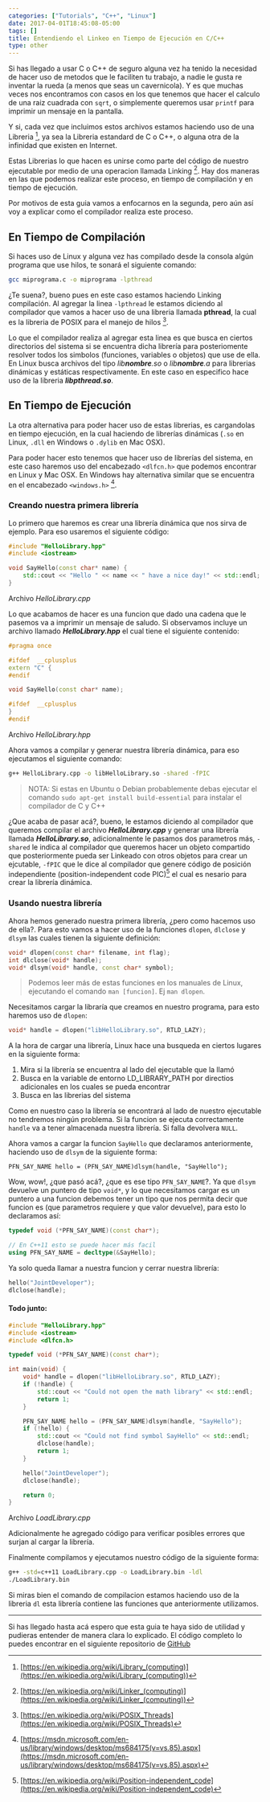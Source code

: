 ```yaml
---
categories: ["Tutorials", "C++", "Linux"]
date: 2017-04-01T18:45:08-05:00
tags: []
title: Entendiendo el Linkeo en Tiempo de Ejecución en C/C++
type: other
---
```


Si has llegado a usar C o C++ de seguro alguna vez ha tenido la necesidad de hacer uso de metodos que le faciliten tu trabajo, a nadie le gusta re inventar la rueda (a menos que seas un cavernicola). Y es que muchas veces nos encontramos con casos en los que tenemos que hacer el calculo de una raiz cuadrada con `sqrt`, o simplemente queremos usar `printf` para imprimir un mensaje en la pantalla.

Y si, cada vez que incluimos estos archivos estamos haciendo uso de una Libreria [^1], ya sea la Libreria estandard de C o C++, o alguna otra de la infinidad que existen en Internet.

Estas Librerias lo que hacen es unirse como parte del código de nuestro ejecutable por medio de una operacion llamada Linking [^2]. Hay dos maneras en las que podemos realizar este proceso, en tiempo de compilación y en tiempo de ejecución.

Por motivos de esta guia vamos a enfocarnos en la segunda, pero aún así voy a explicar como el compilador realiza este proceso.

## En Tiempo de Compilación
Si haces uso de Linux y alguna vez has compilado desde la consola algún programa que use hilos, te sonará el siguiente comando:
```bash
gcc miprograma.c -o miprograma -lpthread
```
¿Te suena?, bueno pues en este caso estamos haciendo Linking compilación. Al agregar la linea `-lpthread` le estamos diciendo al compilador que vamos a hacer uso de una libreria llamada **pthread**, la cual es la libreria de POSIX para el manejo de hilos [^3].

Lo que el compilador realiza al agregar esta linea es que busca en ciertos directorios del sistema si se encuentra dicha librería para posteriomente resolver todos los simbolos (funciones, variables o objetos) que use de ella. En Linux busca archivos del tipo _lib**nombre**.so_ o _lib**nombre**.a_ para librerias dinámicas y estáticas respectivamente. En este caso en especifico hace uso de la libreria _**libpthread.so**_.

## En Tiempo de Ejecución
La otra alternativa para poder hacer uso de estas librerias, es cargandolas en tiempo ejecución, en la cual haciendo de librerías dinámicas (`.so` en Linux, `.dll` en Windows o `.dylib` en Mac OSX).

Para poder hacer esto tenemos que hacer uso de librerías del sistema, en este caso haremos uso del encabezado `<dlfcn.h>` que podemos encontrar en Linux y Mac OSX. En Windows hay alternativa similar que se encuentra en el encabezado `<windows.h>` [^4].

### Creando nuestra primera librería
Lo primero que haremos es crear una librería dinámica que nos sirva de ejemplo. Para eso usaremos el siguiente código:
```c++
#include "HelloLibrary.hpp"
#include <iostream>

void SayHello(const char* name) {
    std::cout << "Hello " << name << " have a nice day!" << std::endl;
}
```
Archivo _HelloLibrary.cpp_

Lo que acabamos de hacer es una funcion que dado una cadena que le pasemos va a imprimir un mensaje de saludo. Si observamos incluye un archivo llamado _**HelloLibrary.hpp**_ el cual tiene el siguiente contenido:
```c++
#pragma once

#ifdef  __cplusplus
extern "C" {
#endif

void SayHello(const char* name);

#ifdef  __cplusplus
}
#endif
```
Archivo _HelloLibrary.hpp_

Ahora vamos a compilar y generar nuestra librería dinámica, para eso ejecutamos el siguiente comando:
```bash
g++ HelloLibrary.cpp -o libHelloLibrary.so -shared -fPIC
```
> NOTA: Si estas en Ubuntu o Debian probablemente debas ejecutar el comando `sudo apt-get install build-essential` para instalar el compilador de C y C++

¿Que acaba de pasar acá?, bueno, le estamos diciendo al compilador que queremos compilar el archivo _**HelloLibrary.cpp**_ y generar una librería llamada _**HelloLibrary.so**_, adicionalmente le pasamos dos parametros más, `-shared` le indica al compilador que queremos hacer un objeto compartido que posteriormente pueda ser Linkeado con otros objetos para crear un ejcutable, `-fPIC` que le dice al compilador que genere código de posición independiente (position-independent code PIC)[^5] el cual es nesario para crear la librería dinámica.

### Usando nuestra librería
Ahora hemos generado nuestra primera librería, ¿pero como hacemos uso de ella?. Para esto vamos a hacer uso de la funciones `dlopen`, `dlclose` y `dlsym` las cuales tienen la siguiente definición:
```c++
void* dlopen(const char* filename, int flag);
int dlclose(void* handle);
void* dlsym(void* handle, const char* symbol);
```
> Podemos leer más de estas funciones en los manuales de Linux, ejecutando el comando `man [funcion]`. Ej `man dlopen`.

Necesitamos cargar la libraría que creamos en nuestro programa, para esto haremos uso de `dlopen`:
```c++
void* handle = dlopen("libHelloLibrary.so", RTLD_LAZY);
```

A la hora de cargar una librería, Linux hace una busqueda en ciertos lugares en la siguiente forma:

1. Mira si la librería se encuentra al lado del ejecutable que la llamó
2. Busca en la variable de entorno LD_LIBRARY_PATH por directios adicionales en los cuales se pueda encontrar
3. Busca en las librerias del sistema

Como en nuestro caso la librería se encontrará al lado de nuestro ejecutable no tendremos ningún problema. Si la funcion se ejecuta correctamente `handle` va a tener almacenada nuestra librería. Si falla devolvera `NULL`.

Ahora vamos a cargar la funcion `SayHello` que declaramos anteriormente, haciendo uso de `dlsym` de la siguiente forma:
```
PFN_SAY_NAME hello = (PFN_SAY_NAME)dlsym(handle, "SayHello");
```

Wow, wow!, ¿que pasó acá?, ¿que es ese tipo `PFN_SAY_NAME`?. Ya que `dlsym` devuelve un puntero de tipo `void*`, y lo que necesitamos cargar es un puntero a una funcion debemos tener un tipo que nos permita decir que funcion es (que parametros requiere y que valor devuelve), para esto lo declaramos así:
```c++
typedef void (*PFN_SAY_NAME)(const char*);

// En C++11 esto se puede hacer más facil
using PFN_SAY_NAME = decltype(&SayHello);
```

Ya solo queda llamar a nuestra funcion y cerrar nuestra librería:
```c++
hello("JointDeveloper");
dlclose(handle);
```

#### Todo junto:
```c++
#include "HelloLibrary.hpp"
#include <iostream>
#include <dlfcn.h>

typedef void (*PFN_SAY_NAME)(const char*);

int main(void) {
    void* handle = dlopen("libHelloLibrary.so", RTLD_LAZY);
    if (!handle) {    
        std::cout << "Could not open the math library" << std::endl;
        return 1;
    }

    PFN_SAY_NAME hello = (PFN_SAY_NAME)dlsym(handle, "SayHello");
    if (!hello) {
        std::cout << "Could not find symbol SayHello" << std::endl;
        dlclose(handle);
        return 1;
    }

    hello("JointDeveloper");
    dlclose(handle);

    return 0;
}
```
Archivo _LoadLibrary.cpp_

Adicionalmente he agregado código para verificar posibles errores que surjan al cargar la librería. 

Finalmente compilamos y ejecutamos nuestro código de la siguiente forma:
```bash
g++ -std=c++11 LoadLibrary.cpp -o LoadLibrary.bin -ldl
./LoadLibrary.bin
```

Si miras bien el comando de compilacion estamos haciendo uso de la libreria `dl` esta librería contiene las funciones que anteriormente utilizamos.

---
Si has llegado hasta acá espero que esta guia te haya sido de utilidad y pudieras entender de manera clara lo explicado. El código completo lo puedes encontrar en el siguiente repositorio de [GitHub](https://github.com/edoren/BlogCodes/tree/master/dynamic_library_loading_cpp)

[^1]: [https://en.wikipedia.org/wiki/Library_(computing)](https://en.wikipedia.org/wiki/Library_(computing))
[^2]: [https://en.wikipedia.org/wiki/Linker_(computing)](https://en.wikipedia.org/wiki/Linker_(computing))
[^3]: [https://en.wikipedia.org/wiki/POSIX_Threads](https://en.wikipedia.org/wiki/POSIX_Threads)
[^4]: [https://msdn.microsoft.com/en-us/library/windows/desktop/ms684175(v=vs.85).aspx](https://msdn.microsoft.com/en-us/library/windows/desktop/ms684175(v=vs.85).aspx)
[^5]: [https://en.wikipedia.org/wiki/Position-independent_code](https://en.wikipedia.org/wiki/Position-independent_code)
